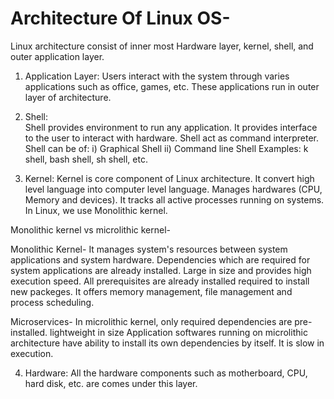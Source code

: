 # Architecture Of Linux OS-
Linux architecture consist of inner most Hardware layer, kernel, shell, and 
outer application layer.

1) Application Layer: 
Users interact with the system through varies applications such as office, games, etc.
These applications run in outer layer of architecture.

2) Shell:  
Shell provides environment to run any application.
It provides interface to the user to interact with hardware.
Shell act as command interpreter.
Shell can be of:
i) Graphical Shell
ii) Command line Shell
Examples: k shell, bash shell, sh shell, etc.

3) Kernel:
Kernel is core component of Linux architecture.
It convert high level language into computer level language.
Manages hardwares (CPU, Memory and devices).
It tracks all active processes running on systems.
In Linux, we use Monolithic kernel.

Monolithic kernel vs microlithic kernel-

Monolithic Kernel-
It manages system's resources between system applications and system hardware.
Dependencies which are required for system applications are already installed.
Large in size and provides high execution speed.
All prerequisites are already installed required to install new packeges.
It offers memory management, file management and process scheduling.

Microservices-
In microlithic kernel, only required dependencies are pre-installed.
lightweight in size
Application softwares running on microlithic architecture have ability to install its
own dependencies by itself.
It is slow in execution.

4) Hardware: 
All the hardware components such as motherboard, CPU, hard disk, etc. are comes under 
this layer. 





